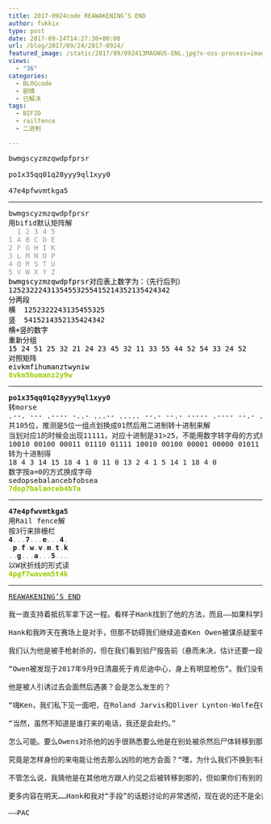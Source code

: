 ```yaml
---
title: 2017-0924code REAWAKENING’S END
author: fukkix
type: post
date: 2017-09-24T14:27:30+00:00
url: /blog/2017/09/24/2017-0924/
featured_image: /static/2017/09/092413MAGNUS-ENL.jpg?x-oss-process=image/resize,m_fill,w_700,h_220
views:
  - "36"
categories:
  - BLOGcode
  - 剧情
  - 已解决
tags:
  - BIFID
  - railfence
  - 二进制

---
```

<pre>bwmgscyzmzqwdpfprsr

po1x35qq01q28yyy9ql1xyy0

47e4pfwvmtkga5
<!--more--></pre>

* * *

<pre>bwmgscyzmzqwdpfprsr
用bifid默认矩阵解
<span style="color: #999999;">  1 2 3 4 5
1 A B C D E
2 F G H I K
3 L M N O P
4 Q R S T U
5 V W X Y Z
<span style="color: #000000;">bwmgscyzmzqwdpfprsr对应表上数字为：（先行后列）
12523222431354553255415214352135424342
分两段
横  1252322243135455325
竖  5415214352135424342
横+竖的数字
重新分组
15 24 51 25 32 21 24 23 45 32 11 33 55 44 52 54 33 24 52
对照矩阵
eivkmfihumanztwyniw
<span style="color: #99cc00;"><strong>8vkm5humanz2y9w</strong></span></span></span></pre>

* * *

<pre><strong>po1x35qq01q28yyy9ql1xyy0
</strong>转morse
.--. --- .---- -..- ...-- ..... --.- --.- ----- .---- --.- ..--- ---.. -.-- -.-- -.-- ----. --.- .-.. .---- -..- -.-- -.-- -----
共105位，推测是5位一组点划换成01然后用二进制转十进制来解
当划对应1的时候会出现11111，对应十进制是31&gt;25，不能用数字转字母的方式继续映射，所以设划等于0
10010 00100 00011 01110 01111 10010 00100 00001 00000 01011 00000 01101 00010 00100 00001 00101 01110 00001 10010 00100 00000
转为十进制得
18 4 3 14 15 18 4 1 0 11 0 13 2 4 1 5 14 1 18 4 0
数字按a=0的方式换成字母
sedopsebalancebfobsea
<span style="color: #99cc00;"><strong>7dop7balanceb4b7a</strong></span></pre>

* * *

<pre><strong>47e4pfwvmtkga5
</strong>用Rail fence解
按3行来排栅栏<strong>
4</strong><span style="color: #999999;">...</span><strong>7</strong><span style="color: #999999;">...</span><strong>e</strong><span style="color: #999999;">...</span><strong>4</strong><span style="color: #999999;">.</span>
<span style="color: #999999;">.</span><strong>p</strong><span style="color: #999999;">.</span><strong>f</strong><span style="color: #999999;">.</span><strong>w</strong><span style="color: #999999;">.</span><strong>v</strong><span style="color: #999999;">.</span><strong>m</strong><span style="color: #999999;">.</span><strong>t</strong><span style="color: #999999;">.</span><strong>k
</strong><span style="color: #999999;">..</span><strong>g</strong><span style="color: #999999;">...</span><strong>a</strong><span style="color: #999999;">...</span><strong>5</strong><span style="color: #999999;">...
</span>以W状折线的形式读
<span style="color: #99cc00;"><strong>4pgf7wavem5t4k</strong></span></pre>

* * *

<pre><a href="http://investigate.ingress.com/2017/09/24/reawakenings-end/">REAWAKENING’S END</a>

我一直支持着抵抗军拿下这一程。看样子Hank找到了他的方法，而且——如果科学家的预测能站住脚的话——启蒙军会获得外源雏体（EXO PRECURSORS）的控制权。在这一点上整个话题都陷入了未知的泥潭——但我们知道一件事：谁控制它们——非常重要。

Hank和我昨天在赛场上是对手，但那不妨碍我们继续追查Ken Owen被谋杀疑案中隐藏的真相。

我们认为他是被手枪射杀的，但在我们看到验尸报告前（悬而未决，估计还要一段时间），先从我们知道的事情着手。

“Owen被发现于2017年9月9日清晨死于肯尼迪中心，身上有明显枪伤”。我们没有他活着的最后时间的相关报告，不过那些都会逐渐浮现的。但我们可以问，他是怎么去肯尼迪中心的？

他是被人引诱过去会面然后遇袭？会是怎么发生的？

“嗨Ken，我们私下见一面吧，在Roland Jarvis和Oliver Lynton-Wolfe在Cassandra之后进行宿命对决的地方。”

“当然，虽然不知道是谁打来的电话，我还是会赴约。”

怎么可能。要么Owens对杀他的凶手很熟悉要么他是在别处被杀然后尸体转移到那的。

究竟是怎样身份的来电能让他去那么凶险的地方会面？“嘿，为什么我们不换到韦德拉酒店外的庭院呢？”（我昨晚在那用餐来着，美味的兰姆糕）。

不管怎么说，我猜他是在其他地方跟人约见之后被转移到那的，但如果你们有别的有理有据的说法的话，我也很乐意听听。

更多内容在明天……Hank和我对“手段”的话题讨论的非常透彻，现在说的还不是全部……

——PAC</pre>